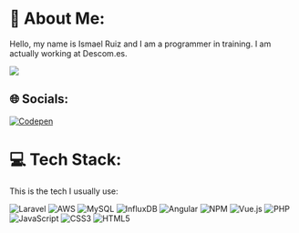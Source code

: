 # 💫 About Me:
Hello, my name is Ismael Ruiz and I am a programmer in training. I am actually working at Descom.es.

[![](https://visitcount.itsvg.in/api?id=IsmaelR04&icon=5&color=6)](https://visitcount.itsvg.in)

## 🌐 Socials:
[![Codepen](https://img.shields.io/badge/Codepen-000000?style=for-the-badge&logo=codepen&logoColor=white)](https://codepen.io/Excalibur783) 

# 💻 Tech Stack:
This is the tech I usually use:

![Laravel](https://img.shields.io/badge/laravel-%23FF2D20.svg?style=plastic&logo=laravel&logoColor=white) ![AWS](https://img.shields.io/badge/AWS-%23FF9900.svg?style=plastic&logo=amazon-aws&logoColor=white) ![MySQL](https://img.shields.io/badge/mysql-4479A1.svg?style=plastic&logo=mysql&logoColor=white) ![InfluxDB](https://img.shields.io/badge/InfluxDB-22ADF6?style=plastic&logo=InfluxDB&logoColor=white) ![Angular](https://img.shields.io/badge/angular-%23DD0031.svg?style=plastic&logo=angular&logoColor=white) ![NPM](https://img.shields.io/badge/NPM-%23CB3837.svg?style=plastic&logo=npm&logoColor=white) ![Vue.js](https://img.shields.io/badge/vue.js-%2335495e.svg?style=plastic&logo=vuedotjs&logoColor=%234FC08D) ![PHP](https://img.shields.io/badge/php-%23777BB4.svg?style=plastic&logo=php&logoColor=white) ![JavaScript](https://img.shields.io/badge/javascript-%23323330.svg?style=plastic&logo=javascript&logoColor=%23F7DF1E) ![CSS3](https://img.shields.io/badge/css3-%231572B6.svg?style=plastic&logo=css3&logoColor=white) ![HTML5](https://img.shields.io/badge/html5-%23E34F26.svg?style=plastic&logo=html5&logoColor=white)
<!--# 📊 GitHub Stats:
![](https://github-readme-stats.vercel.app/api?username=IsmaelR04&theme=transparent&hide_border=true&count_private=true)<br/>
![](https://github-readme-stats.vercel.app/api/top-langs/?username=IsmaelR04&theme=transparent&hide_border=true&include_all_commits=false&count_private=true&layout=compact)
-->
